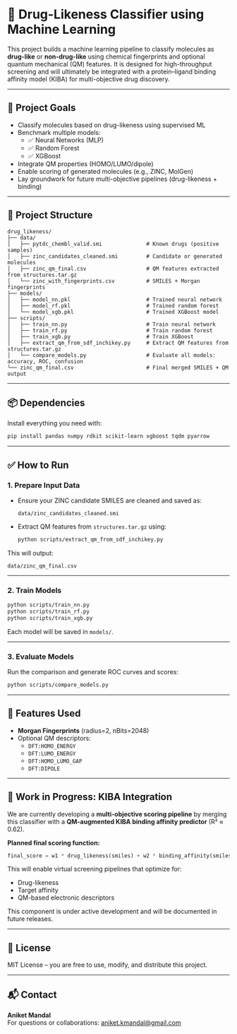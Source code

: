 # 🧬 Drug-Likeness Classifier using Machine Learning

This project builds a machine learning pipeline to classify molecules as **drug-like** or **non-drug-like** using chemical fingerprints and optional quantum mechanical (QM) features. It is designed for high-throughput screening and will ultimately be integrated with a protein–ligand binding affinity model (KIBA) for multi-objective drug discovery.

---

## 🚀 Project Goals

- Classify molecules based on drug-likeness using supervised ML
- Benchmark multiple models:
  - ✅ Neural Networks (MLP)
  - ✅ Random Forest
  - ✅ XGBoost
- Integrate QM properties (HOMO/LUMO/dipole)
- Enable scoring of generated molecules (e.g., ZINC, MolGen)
- Lay groundwork for future multi-objective pipelines (drug-likeness + binding)

---

## 🧱 Project Structure

```
drug_likeness/
├── data/
│   ├── pytdc_chembl_valid.smi              # Known drugs (positive samples)
│   ├── zinc_candidates_cleaned.smi         # Candidate or generated molecules
│   ├── zinc_qm_final.csv                   # QM features extracted from structures.tar.gz
│   └── zinc_with_fingerprints.csv          # SMILES + Morgan fingerprints
├── models/
│   ├── model_nn.pkl                        # Trained neural network
│   ├── model_rf.pkl                        # Trained random forest
│   └── model_xgb.pkl                       # Trained XGBoost model
├── scripts/
│   ├── train_nn.py                         # Train neural network
│   ├── train_rf.py                         # Train random forest
│   ├── train_xgb.py                        # Train XGBoost
│   ├── extract_qm_from_sdf_inchikey.py     # Extract QM features from structures.tar.gz
│   └── compare_models.py                   # Evaluate all models: accuracy, ROC, confusion
└── zinc_qm_final.csv                       # Final merged SMILES + QM output
```

---

## 📦 Dependencies

Install everything you need with:

```bash
pip install pandas numpy rdkit scikit-learn xgboost tqdm pyarrow
```

---

## ✅ How to Run

### 1. Prepare Input Data

- Ensure your ZINC candidate SMILES are cleaned and saved as:
  ```
  data/zinc_candidates_cleaned.smi
  ```
- Extract QM features from `structures.tar.gz` using:
  ```bash
  python scripts/extract_qm_from_sdf_inchikey.py
  ```

This will output:
```
data/zinc_qm_final.csv
```

---

### 2. Train Models

```bash
python scripts/train_nn.py
python scripts/train_rf.py
python scripts/train_xgb.py
```

Each model will be saved in `models/`.

---

### 3. Evaluate Models

Run the comparison and generate ROC curves and scores:

```bash
python scripts/compare_models.py
```

---

## 🔬 Features Used

- **Morgan Fingerprints** (radius=2, nBits=2048)
- Optional QM descriptors:
  - `DFT:HOMO_ENERGY`
  - `DFT:LUMO_ENERGY`
  - `DFT:HOMO_LUMO_GAP`
  - `DFT:DIPOLE`

---

## 🧪 Work in Progress: KIBA Integration

We are currently developing a **multi-objective scoring pipeline** by merging this classifier with a **QM-augmented KIBA binding affinity predictor** (R² ≈ 0.62).

**Planned final scoring function:**

```python
final_score = w1 * drug_likeness(smiles) + w2 * binding_affinity(smiles, protein, qm_features)
```

This will enable virtual screening pipelines that optimize for:
- Drug-likeness
- Target affinity
- QM-based electronic descriptors

This component is under active development and will be documented in future releases.

---

## 📄 License

MIT License – you are free to use, modify, and distribute this project.

---

## 📬 Contact

**Aniket Mandal**  
For questions or collaborations: aniket.kmandal@gmail.com
